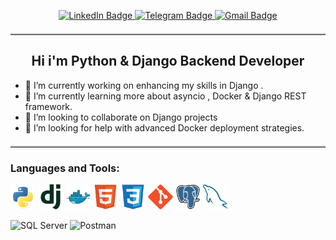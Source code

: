 <p align="center">
  <a href="https://www.linkedin.com/in/hamed-moradi-aa8698304/">
    <img src="https://img.shields.io/badge/-LinkedIn-blue?style=flat-square&logo=LinkedIn&logoColor=white" alt="LinkedIn Badge"/>
  </a>
  <a href="https://t.me/BN2_hm">
    <img src="https://img.shields.io/badge/-Telegram-blue?style=flat-square&logo=Telegram&logoColor=white" alt="Telegram Badge"/>
  </a>
  <a href="mailto:hameddjf33@gmail.com">
    <img src="https://img.shields.io/badge/-Gmail-red?style=flat-square&logo=Gmail&logoColor=white" alt="Gmail Badge"/>
  </a>
</p>
<hr style="margin-top: 20px; margin-bottom: 20px; border: 0; border-top: 2px solid #ccc;"/>
<h2 align="center"><strong></strong> Hi i'm Python & Django Backend Developer </strong></h2>
<ul>
<li>🔭 I’m currently working on enhancing my skills in Django .</li>
<li>🌱 I’m currently learning more about asyncio , Docker & Django REST framework.</li>
<li>👯 I’m looking to collaborate on Django projects</li>
<li>🤔 I’m looking for help with advanced Docker deployment strategies.</li>
</ul>
  
<hr style="margin-top: 20px; margin-bottom: 20px; border: 0; border-top: 2px solid #ccc;"/>


### Languages and Tools:
<p align="left">
  <img src="https://raw.githubusercontent.com/devicons/devicon/master/icons/python/python-original.svg" alt="Python" height="40" />
  <img src="https://raw.githubusercontent.com/devicons/devicon/master/icons/django/django-plain.svg" alt="Django" height="40" />
  <img src="https://raw.githubusercontent.com/devicons/devicon/master/icons/docker/docker-original.svg" alt="Docker" height="40" />
  <img src="https://raw.githubusercontent.com/devicons/devicon/master/icons/html5/html5-original.svg" alt="HTML5" height="40" />
  <img src="https://raw.githubusercontent.com/devicons/devicon/master/icons/css3/css3-original.svg" alt="CSS3" height="40" />
  <img src="https://raw.githubusercontent.com/devicons/devicon/master/icons/git/git-original.svg" alt="Git" height="40" />
  <img src="https://raw.githubusercontent.com/devicons/devicon/master/icons/postgresql/postgresql-original.svg" alt="PostgreSQL" height="40" />
  <img src="https://raw.githubusercontent.com/devicons/devicon/master/icons/mysql/mysql-original.svg" alt="MySQL" height="40" />
  <!-- Add other icons as needed -->
  <p align="left">
  <!-- SQL Server -->
  <img src="https://upload.wikimedia.org/wikipedia/commons/5/5a/Microsoft_SQL_Server_logo.svg" alt="SQL Server" height="40" />
  <!-- Postman -->
  <img src="https://www.vectorlogo.zone/logos/getpostman/getpostman-icon.svg" alt="Postman" height="40" />
  <!-- Add other icons here -->
</p>
